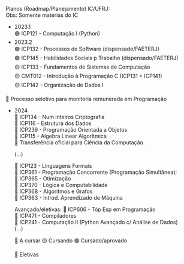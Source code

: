 Planos (Roadmap/Planejamento) IC/UFRJ:<br>
Obs: Somente matérias do IC

- 2023.1<br>
  🟢 ICP121 - Computação I (Python)
- 2023.2<br>
  🟢 ICP132 - Processos de Software (dispensado/FAETERJ)<br>
  🟢 ICP145 - Habilidades Sociais p Trabalho (dispensado/FAETERJ)<br>
  🟡 ICP133 - Fundamentos de Sistemas de Computação <br>
  🟡 CMT012 - Introdução à Programação C (ICP131 + ICP141)<br>
  🟡 ICP142 - Organização de Dados I<br>

🔵 Processo seletivo para monitoria remunerada em Programação<br>
- 2024<br>
  🔴 ICP134 - Num Inteiros Criptografia<br>
  🔴 ICP116 - Estrutura dos Dados<br>
  🔴 ICP239 - Programação Orientada a Objetos<br>
  🔴 ICP115 - Algebra Linear Algorítmica<br>
  🔴 Transferência oficial para Ciência da Computação.

  (...)

  🔴 ICP123 - Linguagens Formais<br>
  🔴 ICP361 - Programação Concorrente (Programação Simultânea);<br>
  🔴 ICP365 - Otimização<br>
  🔴 ICP370 - Lógica e Computabilidade<br>
  🔴 ICP368 - Algoritmos e Grafos<br>
  🔴 ICP363 - Introd. Aprendizado de Máquina<br>

   Avançado/eletivas:
  🔵 ICP606 - Tóp Esp em Programação<br>
  🔵 ICP471 - Compiladores<br>
  🔵 ICP241 - Computação II (Python Avançado c/ Análise de Dados)<br>
  (...)

  🔴 A cursar
  🟡 Cursando
  🟢 Cursado/aprovado
  
  🔵 Eletivas

